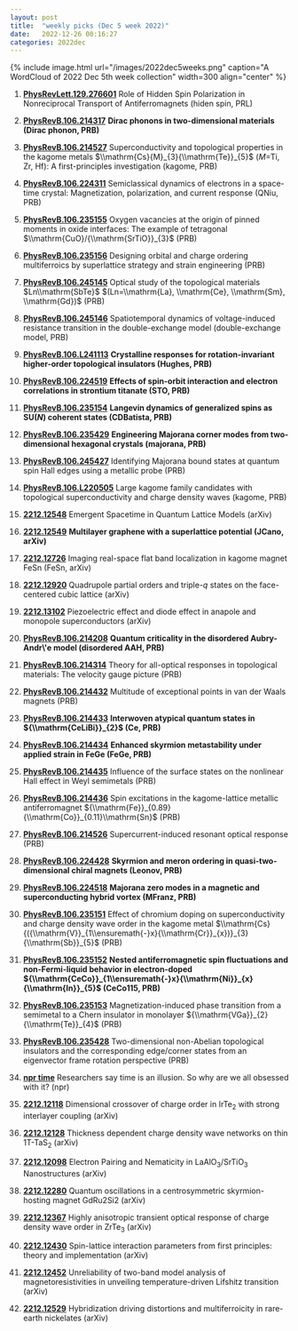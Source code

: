 ```yaml
---
layout: post
title:  "weekly picks (Dec 5 week 2022)"
date:   2022-12-26 00:16:27
categories: 2022dec
---
```


{% include image.html url="/images/2022dec5weeks.png" caption="A WordCloud of 2022 Dec 5th week collection" width=300 align="center" %}



1. **[PhysRevLett.129.276601](https://link.aps.org/doi/10.1103/PhysRevLett.129.276601)** Role of Hidden Spin Polarization in Nonreciprocal Transport of Antiferromagnets (hiden spin, PRL)

1. **[PhysRevB.106.214317](https://link.aps.org/doi/10.1103/PhysRevB.106.214317)** **Dirac phonons in two-dimensional materials (Dirac phonon, PRB)**

1. **[PhysRevB.106.214527](https://link.aps.org/doi/10.1103/PhysRevB.106.214527)** Superconductivity and topological properties in the kagome metals $\\mathrm{Cs}{M}_{3}{\\mathrm{Te}}_{5}$ ($M$=Ti, Zr, Hf): A first-principles investigation (kagome, PRB)

1. **[PhysRevB.106.224311](https://link.aps.org/doi/10.1103/PhysRevB.106.224311)** Semiclassical dynamics of electrons in a space-time crystal: Magnetization, polarization, and current response (QNiu, PRB)

1. **[PhysRevB.106.235155](https://link.aps.org/doi/10.1103/PhysRevB.106.235155)** Oxygen vacancies at the origin of pinned moments in oxide interfaces: The example of tetragonal $\\mathrm{CuO}/{\\mathrm{SrTiO}}_{3}$ (PRB)

1. **[PhysRevB.106.235156](https://link.aps.org/doi/10.1103/PhysRevB.106.235156)** Designing orbital and charge ordering multiferroics by superlattice strategy and strain engineering (PRB)

1. **[PhysRevB.106.245145](https://link.aps.org/doi/10.1103/PhysRevB.106.245145)** Optical study of the topological materials $Ln\\mathrm{SbTe}$ $(Ln=\\mathrm{La}, \\mathrm{Ce}, \\mathrm{Sm}, \\mathrm{Gd})$ (PRB)

1. **[PhysRevB.106.245146](https://link.aps.org/doi/10.1103/PhysRevB.106.245146)** Spatiotemporal dynamics of voltage-induced resistance transition in the double-exchange model (double-exchange model, PRB)

1. **[PhysRevB.106.L241113](https://link.aps.org/doi/10.1103/PhysRevB.106.L241113)** **Crystalline responses for rotation-invariant higher-order topological insulators (Hughes, PRB)**







1. **[PhysRevB.106.224519](https://link.aps.org/doi/10.1103/PhysRevB.106.224519)** **Effects of spin-orbit interaction and electron correlations in strontium titanate (STO, PRB)**

1. **[PhysRevB.106.235154](https://link.aps.org/doi/10.1103/PhysRevB.106.235154)** **Langevin dynamics of generalized spins as SU($N$) coherent states (CDBatista, PRB)**

1. **[PhysRevB.106.235429](https://link.aps.org/doi/10.1103/PhysRevB.106.235429)** **Engineering Majorana corner modes from two-dimensional hexagonal crystals (majorana, PRB)**

1. **[PhysRevB.106.245427](https://link.aps.org/doi/10.1103/PhysRevB.106.245427)** Identifying Majorana bound states at quantum spin Hall edges using a metallic probe (PRB)

1. **[PhysRevB.106.L220505](https://link.aps.org/doi/10.1103/PhysRevB.106.L220505)** Large kagome family candidates with topological superconductivity and charge density waves (kagome, PRB)





1. **[2212.12548](http://arxiv.org/abs/2212.12548)** Emergent Spacetime in Quantum Lattice Models (arXiv)

1. **[2212.12549](http://arxiv.org/abs/2212.12549)** **Multilayer graphene with a superlattice potential (JCano, arXiv)**

1. **[2212.12726](http://arxiv.org/abs/2212.12726)** Imaging real-space flat band localization in kagome magnet FeSn (FeSn, arXiv)

1. **[2212.12920](http://arxiv.org/abs/2212.12920)** Quadrupole partial orders and triple-$q$ states on the face-centered cubic lattice (arXiv)

1. **[2212.13102](http://arxiv.org/abs/2212.13102)** Piezoelectric effect and diode effect in anapole and monopole superconductors (arXiv)





1. **[PhysRevB.106.214208](https://link.aps.org/doi/10.1103/PhysRevB.106.214208)** **Quantum criticality in the disordered Aubry-Andr\\'e model (disordered AAH, PRB)**

1. **[PhysRevB.106.214314](https://link.aps.org/doi/10.1103/PhysRevB.106.214314)** Theory for all-optical responses in topological materials: The velocity gauge picture (PRB)

1. **[PhysRevB.106.214432](https://link.aps.org/doi/10.1103/PhysRevB.106.214432)** Multitude of exceptional points in van der Waals magnets (PRB)

1. **[PhysRevB.106.214433](https://link.aps.org/doi/10.1103/PhysRevB.106.214433)** **Interwoven atypical quantum states in ${\\mathrm{CeLiBi}}_{2}$ (Ce, PRB)**

1. **[PhysRevB.106.214434](https://link.aps.org/doi/10.1103/PhysRevB.106.214434)** **Enhanced skyrmion metastability under applied strain in FeGe (FeGe, PRB)**

1. **[PhysRevB.106.214435](https://link.aps.org/doi/10.1103/PhysRevB.106.214435)** Influence of the surface states on the nonlinear Hall effect in Weyl semimetals (PRB)

1. **[PhysRevB.106.214436](https://link.aps.org/doi/10.1103/PhysRevB.106.214436)** Spin excitations in the kagome-lattice metallic antiferromagnet ${\\mathrm{Fe}}_{0.89}{\\mathrm{Co}}_{0.11}\\mathrm{Sn}$ (PRB)

1. **[PhysRevB.106.214526](https://link.aps.org/doi/10.1103/PhysRevB.106.214526)** Supercurrent-induced resonant optical response (PRB)

1. **[PhysRevB.106.224428](https://link.aps.org/doi/10.1103/PhysRevB.106.224428)** **Skyrmion and meron ordering in quasi-two-dimensional chiral magnets (Leonov, PRB)**

1. **[PhysRevB.106.224518](https://link.aps.org/doi/10.1103/PhysRevB.106.224518)** **Majorana zero modes in a magnetic and superconducting hybrid vortex (MFranz, PRB)**

1. **[PhysRevB.106.235151](https://link.aps.org/doi/10.1103/PhysRevB.106.235151)** Effect of chromium doping on superconductivity and charge density wave order in the kagome metal $\\mathrm{Cs}{({\\mathrm{V}}_{1\\ensuremath{-}x}{\\mathrm{Cr}}_{x})}_{3}{\\mathrm{Sb}}_{5}$ (PRB)

1. **[PhysRevB.106.235152](https://link.aps.org/doi/10.1103/PhysRevB.106.235152)** **Nested antiferromagnetic spin fluctuations and non-Fermi-liquid behavior in electron-doped ${\\mathrm{CeCo}}_{1\\ensuremath{-}x}{\\mathrm{Ni}}_{x}{\\mathrm{In}}_{5}$ (CeCo115, PRB)**

1. **[PhysRevB.106.235153](https://link.aps.org/doi/10.1103/PhysRevB.106.235153)** Magnetization-induced phase transition from a semimetal to a Chern insulator in monolayer ${\\mathrm{VGa}}_{2}{\\mathrm{Te}}_{4}$ (PRB)

1. **[PhysRevB.106.235428](https://link.aps.org/doi/10.1103/PhysRevB.106.235428)** Two-dimensional non-Abelian topological insulators and the corresponding edge/corner states from an eigenvector frame rotation perspective (PRB)




1. **[npr time](https://www.npr.org/2022/12/16/1139780043/what-is-time-physics-atomic-clocks-society)** Researchers say time is an illusion. So why are we all obsessed with it? (npr)

1. **[2212.12118](http://arxiv.org/abs/2212.12118)** Dimensional crossover of charge order in IrTe$_2$ with strong interlayer coupling (arXiv)

1. **[2212.12128](http://arxiv.org/abs/2212.12128)** Thickness dependent charge density wave networks on thin 1T-TaS$_2$ (arXiv)

1. **[2212.12098](http://arxiv.org/abs/2212.12098)** Electron Pairing and Nematicity in LaAlO$_3$/SrTiO$_3$ Nanostructures (arXiv)

1. **[2212.12280](http://arxiv.org/abs/2212.12280)** Quantum oscillations in a centrosymmetric skyrmion-hosting magnet GdRu2Si2 (arXiv)

1. **[2212.12367](http://arxiv.org/abs/2212.12367)** Highly anisotropic transient optical response of charge density wave order in ZrTe$_3$ (arXiv)

1. **[2212.12430](http://arxiv.org/abs/2212.12430)** Spin-lattice interaction parameters from first principles: theory and implementation (arXiv)

1. **[2212.12452](http://arxiv.org/abs/2212.12452)** Unreliability of two-band model analysis of magnetoresistivities in unveiling temperature-driven Lifshitz transition (arXiv)

1. **[2212.12529](http://arxiv.org/abs/2212.12529)** Hybridization driving distortions and multiferroicity in rare-earth nickelates (arXiv)

